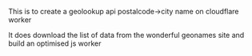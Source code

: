 This is to create a geolookup api postalcode->city name on cloudflare worker

It does download the list of data from the wonderful geonames site and build an optimised js worker
